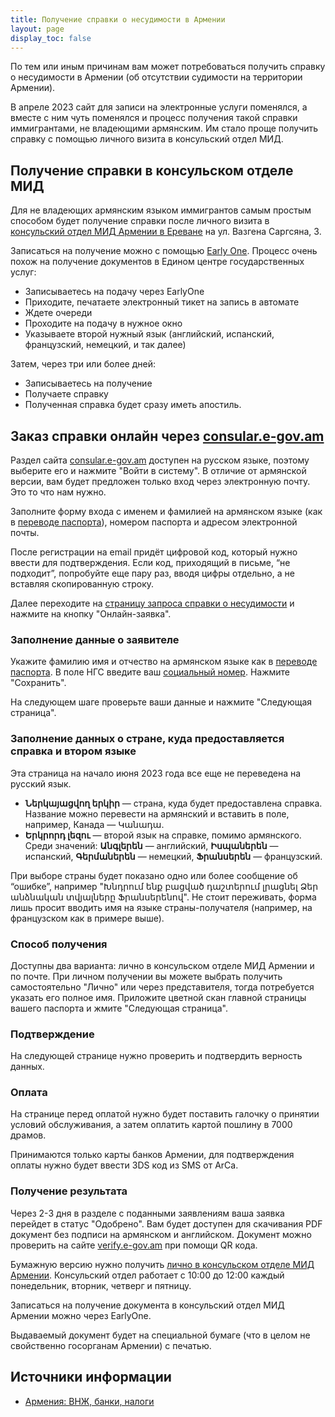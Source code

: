 ```yaml
---
title: Получение справки о несудимости в Армении
layout: page
display_toc: false
---
```


По тем или иным причинам вам может потребоваться получить справку о несудимости в Армении (об отсутствии судимости на территории Армении).

В апреле 2023 сайт для записи на электронные услуги поменялся, а вместе с ним чуть поменялся и процесс получения такой
справки иммигрантами, не владеющими армянским. Им стало проще получить справку с помощью личного визита в консульский отдел МИД.

## Получение справки в консульском отделе МИД

Для не владеющих армянским языком иммигрантов самым простым способом будет получение справки после личного визита в [консульский отдел МИД Армении в Ереване](https://www.mfa.am/ru/cons_resep/) на ул. Вазгена Саргсяна, 3.

Записаться на получение можно с помощью [Early One](https://earlyone.com/mobile-application/). Процесс очень похож на получение документов в Едином центре государственных услуг:
- Записываетесь на подачу через EarlyOne
- Приходите, печатаете электронный тикет на запись в автомате
- Ждете очереди
- Проходите на подачу в нужное окно
- Указываете второй нужный язык (английский, испанский, французский, немецкий, и так далее)

Затем, через три или более дней:
- Записываетесь на получение
- Получаете справку
- Полученная справка будет сразу иметь апостиль.

## Заказ справки онлайн через [consular.e-gov.am](https://consular.e-gov.am/ru/)

Раздел сайта [consular.e-gov.am](https://consular.e-gov.am/ru/) доступен на русском языке, поэтому выберите его и нажмите
"Войти в систему". В отличие от армянской версии, вам будет предложен только вход через электронную почту. Это то что нам нужно.

Заполните форму входа с именем и фамилией на армянском языке (как в [переводе паспорта](passport-translation.md)), номером паспорта и адресом электронной почты.

После регистрации на email придёт цифровой код, который нужно ввести для подтверждения. Если код, приходящий в письме, “не подходит”, попробуйте еще пару раз, вводя цифры отдельно, а не вставляя скопированную строку.

Далее переходите на [страницу запроса справки о несудимости](https://consular.e-gov.am/ru/service/conviction_cert_delivery/info) и нажмите на кнопку "Онлайн-заявка".

### Заполнение данные о заявителе

Укажите фамилию имя и отчество на армянском языке как в [переводе паспорта](passport-translation.md). В поле НГС введите ваш [социальный номер](social-number.md). Нажмите "Сохранить".

На следующем шаге проверьте ваши данные и нажмите "Следующая страница".

### Заполнение данных о стране, куда предоставляется справка и втором языке

Эта страница на начало июня 2023 года все еще не переведена на русский язык.

- **Ներկայացվող երկիր** — страна, куда будет предоставлена справка. Название можно перевести на армянский и вставить в поле, например, Канада — Կանադա.
- **Երկրորդ լեզու** — второй язык на справке, помимо армянского. Среди значений: **Անգլերեն** — английский, **Իսպաներեն** — испанский, **Գերմաներեն** — немецкий, **Ֆրանսերեն** — французский.

При выборе страны будет показано одно или более сообщение об “ошибке”, например "Խնդրում ենք բացված դաշտերում լրացնել Ձեր անձնական տվյալները Ֆրանսերենով".
Не стоит переживать, форма лишь просит вводить имя на языке страны-получателя (например, на французском как в примере выше).

### Способ получения

Доступны два варианта: лично в консульском отделе МИД Армении и по почте. При личном получении вы можете выбрать получить самостоятельно "Лично" или
через представителя, тогда потребуется указать его полное имя. Приложите цветной скан главной страницы вашего паспорта и жмите "Следующая страница".

### Подтверждение

На следующей странице нужно проверить и подтвердить верность данных.

### Оплата

На странице перед оплатой нужно будет поставить галочку о принятии условий обслуживания, а затем оплатить картой пошлину в 7000 драмов.

Принимаются только карты банков Армении, для подтверждения оплаты нужно будет ввести 3DS код из SMS от ArCa.

### Получение результата

Через 2-3 дня в разделе с поданными заявлениям ваша заявка перейдет в статус "Одобрено". Вам будет доступен для скачивания
PDF документ без подписи на армянском и английском. Документ можно проверить на сайте [verify.e-gov.am](http://verify.e-gov.am/) при помощи QR кода.

Бумажную версию нужно получить [лично в консульском отделе МИД Армении](https://www.mfa.am/ru/cons_resep/). Консульский отдел работает с 10:00 до 12:00 каждый понедельник, вторник, четверг и пятницу.

Записаться на получение документа в консульский отдел МИД Армении можно через EarlyOne.

Выдаваемый документ будет на специальной бумаге (что в целом не свойственно госорганам Армении) с печатью.

## Источники информации

- [Армения: ВНЖ, банки, налоги](https://www.notion.so/948a559ea5e045dd82800a415776d497)
